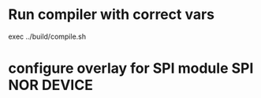 # Run compiler with correct vars

exec ../build/compile.sh

# configure overlay for SPI module SPI NOR DEVICE